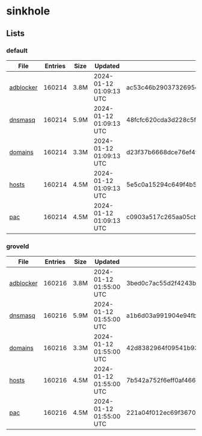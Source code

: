 # sinkhole

## Lists

### default

|File|Entries|Size|Updated|Hash|
|-|-|-|-|-|
|[adblocker](https://raw.githubusercontent.com/groveld/sinkhole/lists/default/adblocker.txt)|160214|3.8M|2024-01-12 01:09:13 UTC|ac53c46b2903732695e49cb0327d221dc6bf89065813e893633adc3f8b68db76|
|[dnsmasq](https://raw.githubusercontent.com/groveld/sinkhole/lists/default/dnsmasq.txt)|160214|5.9M|2024-01-12 01:09:13 UTC|48fcfc620cda3d228c5fe75479bcd0a830d56b49ec2915b380d6b2998b9e0c62|
|[domains](https://raw.githubusercontent.com/groveld/sinkhole/lists/default/domains.txt)|160214|3.3M|2024-01-12 01:09:13 UTC|d23f37b6668dce76ef4fc8f9d8589a8b20400d155780edd7042f9e5db44de52e|
|[hosts](https://raw.githubusercontent.com/groveld/sinkhole/lists/default/hosts.txt)|160214|4.5M|2024-01-12 01:09:13 UTC|5e5c0a15294c649f4b507817f96dffb1d05547c38b6a15519e024e5c5ebaf071|
|[pac](https://raw.githubusercontent.com/groveld/sinkhole/lists/default/pac.txt)|160214|4.5M|2024-01-12 01:09:13 UTC|c0903a517c265aa05cb2db26b3022ff56efd7a2c1a1b0a17499ff21bcb6a79e2|

### groveld

|File|Entries|Size|Updated|Hash|
|-|-|-|-|-|
|[adblocker](https://raw.githubusercontent.com/groveld/sinkhole/lists/groveld/adblocker.txt)|160216|3.8M|2024-01-12 01:55:00 UTC|3bed0c7ac55d2f4243b01cbbcdfd30fbc5863a425190103735e0563c1ddd65b5|
|[dnsmasq](https://raw.githubusercontent.com/groveld/sinkhole/lists/groveld/dnsmasq.txt)|160216|5.9M|2024-01-12 01:55:00 UTC|a1b6d03a991904e94fb2d2312d6b83808aae06fab0d4f42587c52578bc4063fc|
|[domains](https://raw.githubusercontent.com/groveld/sinkhole/lists/groveld/domains.txt)|160216|3.3M|2024-01-12 01:55:00 UTC|42d8382964f09541b9319ef7c9c0a7fe099d10a385465fdb3f4e26e69397cb0b|
|[hosts](https://raw.githubusercontent.com/groveld/sinkhole/lists/groveld/hosts.txt)|160216|4.5M|2024-01-12 01:55:00 UTC|7b542a752f6eff0af466b531f95fbade2893b2f8b1f8d39de9895f71c8921bb4|
|[pac](https://raw.githubusercontent.com/groveld/sinkhole/lists/groveld/pac.txt)|160216|4.5M|2024-01-12 01:55:00 UTC|221a04f012ec69f36701102473728c7f4f2acf146d8545cd855977d2e6491dc2|
